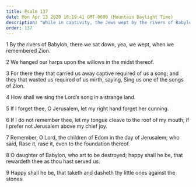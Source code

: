 ```yaml
---
title: Psalm 137
date: Mon Apr 13 2020 16:19:41 GMT-0600 (Mountain Daylight Time)
description: "While in captivity, the Jews wept by the rivers of Babylon—Because of sorrow, they could not bear to sing the songs of Zion."
order: 137
---
```


1 By the rivers of Babylon, there we sat down, yea, we wept, when we remembered Zion.

2 We hanged our harps upon the willows in the midst thereof.

3 For there they that carried us away captive required of us a song; and they that wasted us required of us mirth, saying, Sing us one of the songs of Zion.

4 How shall we sing the Lord’s song in a strange land.

5 If I forget thee, O Jerusalem, let my right hand forget her cunning.

6 If I do not remember thee, let my tongue cleave to the roof of my mouth; if I prefer not Jerusalem above my chief joy.

7 Remember, O Lord, the children of Edom in the day of Jerusalem; who said, Rase it, rase it, even to the foundation thereof.

8 O daughter of Babylon, who art to be destroyed; happy shall he be, that rewardeth thee as thou hast served us.

9 Happy shall he be, that taketh and dasheth thy little ones against the stones.
